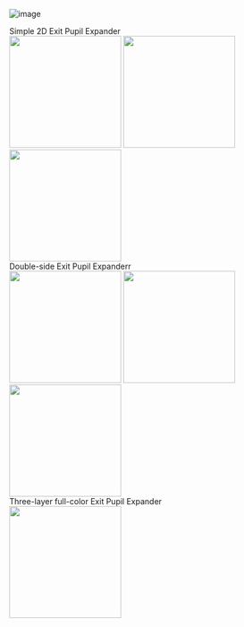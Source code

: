 ![image](https://github.com/user-attachments/assets/f29cccda-0616-42a5-b6a5-ddf3ebb4868f)


Simple 2D Exit Pupil Expander<br>
<img src="https://github.com/user-attachments/assets/2fe0b48e-e7de-4d50-80fa-1633e9b4dd7c" height="200">
<img src="https://github.com/user-attachments/assets/2fabe605-2bc5-4f3e-b19e-8f9426a37ce2" height="200">
<img src="https://github.com/user-attachments/assets/a4ba8e4f-0c68-48c9-be27-e6ea79ac2377" height="200"><br>
Double-side Exit Pupil Expanderr<br>
<img src="https://github.com/user-attachments/assets/182483bc-569d-4803-b26d-deeadfd62212" height="200">
<img src="https://github.com/user-attachments/assets/2c143bbf-6ce3-4057-a95c-bb6330b9ef34" height="200">
<img src="https://github.com/user-attachments/assets/ad7a4405-a5c5-478c-80f9-5439e07f2a82" height="200"><br>
Three-layer full-color Exit Pupil Expander<br>
<img src="https://github.com/user-attachments/assets/ba183772-8b33-4e5c-8f49-f22352ba84de" height="200">

